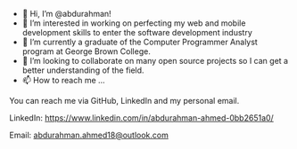 - 👋 Hi, I’m @abdurahman!
- 👀 I’m interested in working on perfecting my web and mobile development skills to enter the software development industry
- 🌱 I’m currently a graduate of the Computer Programmer Analyst program at George Brown College.
- 💞️ I’m looking to collaborate on many open source projects so I can get a better understanding of the field.
- 📫 How to reach me ...

You can reach me via GitHub, LinkedIn and my personal email.

LinkedIn: https://www.linkedin.com/in/abdurahman-ahmed-0bb2651a0/

Email: abdurahman.ahmed18@outlook.com
<!---
abdurahman/abdurahman is a ✨ special ✨ repository because its `README.md` (this file) appears on your GitHub profile.
You can click the Preview link to take a look at your changes.
--->
